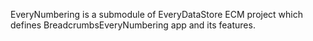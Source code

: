 EveryNumbering is a submodule of EveryDataStore ECM project which defines BreadcrumbsEveryNumbering app and its features.


